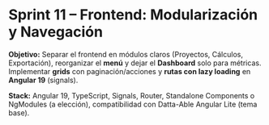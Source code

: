 # Sprint 11 – Frontend: Modularización y Navegación

**Objetivo:** Separar el frontend en módulos claros (Proyectos, Cálculos, Exportación), reorganizar el **menú** y dejar el **Dashboard** solo para métricas. Implementar **grids** con paginación/acciones y **rutas con lazy loading** en **Angular 19** (signals).

**Stack:** Angular 19, TypeScript, Signals, Router, Standalone Components o NgModules (a elección), compatibilidad con Datta-Able Angular Lite (tema base).
